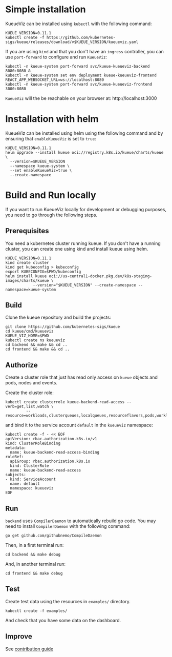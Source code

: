 # Simple installation

KueueViz can be installed using `kubectl` with the following command:

```
KUEUE_VERSION=0.11.1
kubectl create -f https://github.com/kubernetes-sigs/kueue/releases/download/v$KUEUE_VERSION/kueueviz.yaml
```

If you are using `kind` and that you don't have an `ingress` controller, you can use `port-forward` to
configure and run `KueueViz`:

```
kubectl -n kueue-system port-forward svc/kueue-kueueviz-backend 8080:8080 &
kubectl -n kueue-system set env deployment kueue-kueueviz-frontend REACT_APP_WEBSOCKET_URL=ws://localhost:8080
kubectl -n kueue-system port-forward svc/kueue-kueueviz-frontend 3000:8080
```

`KueueViz` will the be reachable on your browser at: http://localhost:3000

# Installation with helm

KueueViz can be installed using helm using the following command and
by ensuring that `enableKueueViz` is set to `true`:

```
KUEUE_VERSION=0.11.1
helm upgrade --install kueue oci://registry.k8s.io/kueue/charts/kueue \
  --version=$KUEUE_VERSION
  --namespace kueue-system \
  --set enableKueueViz=true \
  --create-namespace
```

# Build and Run locally

If you want to run KueueViz locally for development or debugging purposes, you need to go
through the following steps.

## Prerequisites

You need a kubernetes cluster running kueue.
If you don't have a running cluster, you can create one using kind and install kueue using helm.

```
KUEUE_VERSION=0.11.1
kind create cluster
kind get kubeconfig > kubeconfig
export KUBECONFIG=$PWD/kubeconfig
helm install kueue oci://us-central1-docker.pkg.dev/k8s-staging-images/charts/kueue \
            --version="$KUEUE_VERSION" --create-namespace --namespace=kueue-system
```

## Build

Clone the kueue repository and build the projects:

```
git clone https://github.com/kubernetes-sigs/kueue
cd kueue/cmd/kueueviz
KUEUE_VIZ_HOME=$PWD
kubectl create ns kueueviz
cd backend && make && cd ..
cd frontend && make && cd ..
```

## Authorize

Create a cluster role that just has read only access on
`kueue` objects and pods, nodes and events.

Create the cluster role:

```
kubectl create clusterrole kueue-backend-read-access --verb=get,list,watch \
         --resource=workloads,clusterqueues,localqueues,resourceflavors,pods,workloadpriorityclass,events,nodes
```

and bind it to the service account `default` in the `kueueviz` namespace:

```
kubectl create -f - << EOF
apiVersion: rbac.authorization.k8s.io/v1
kind: ClusterRoleBinding
metadata:
  name: kueue-backend-read-access-binding
roleRef:
  apiGroup: rbac.authorization.k8s.io
  kind: ClusterRole
  name: kueue-backend-read-access
subjects:
- kind: ServiceAccount
  name: default
  namespace: kueueviz
EOF
```

## Run

`backend` uses `CompilerDaemon` to automatically rebuild go code.
You may need to install `CompilerDaemon` with the following command:

```
go get github.com/githubnemo/CompileDaemon
```

Then, in a first terminal run:

```
cd backend && make debug
```

And, in another terminal run:

```
cd frontend && make debug
```

## Test

Create test data using the resources in `examples/` directory.

```
kubectl create -f examples/
```

And check that you have some data on the dashboard.

## Improve

See [contribution guide](CONTRIBUTING.md)
